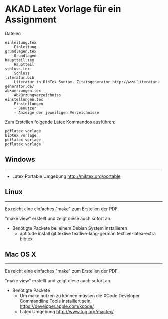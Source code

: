 # AKAD Latex Vorlage für ein Assignment

Dateien

	einleitung.tex 
		Einleitung
	grundlagen.tex
		Grundlagen
	hauptteil.tex
		Hauptteil
	schluss.tex
		Schluss
	literatur.bib
		Literatur in BibTex Syntax. Zitatsgenerator http://www.literatur-generator.de/
	abkuerzungen.tex
		Abkürzungverzeichniss
	einstellungen.tex
		Einstellungen
		- Benutzer
		- Anzeige der jeweiligen Verzeichnisse


Zum Erstellen folgende Latex Kommandos ausführen:

	pdflatex vorlage
	bibtex vorlage
	pdflatex vorlage
	pdflatex vorlage



## Windows
-------

* Latex Portable Umgebung http://miktex.org/portable

## Linux
-----

Es reicht eine einfaches "make" zum Erstellen der PDF. 

"make view" erstellt und zeigt diese auch sofort an.

* Benötigte Packete bei einem Debian System installieren
  * aptitude install git texlive textlive-lang-german textlive-latex-extra bibtex


## Mac OS X 
--------

Es reicht eine einfaches "make" zum Erstellen der PDF. 

"make view" erstellt und zeigt diese auch sofort an.

* Benötigte Packete
  * Um make nutzen zu können müssen die XCode Developer Commandline Tools installiert sein. https://developer.apple.com/xcode/
  * Latex Umgebung http://www.tug.org/mactex/
